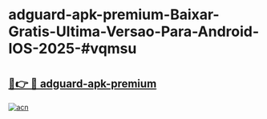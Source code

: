 # adguard-apk-premium-Baixar-Gratis-Ultima-Versao-Para-Android-IOS-2025-#vqmsu

# <h2><a href="https://ainizakaria.my?title=adguard-apk-premium&ref=24M">🔗👉 🔴 adguard-apk-premium</a></h2>

[![acn](https://github.com/user-attachments/assets/0f9c940e-d8b0-45ae-aac7-cd30a18b3e1c)](https://ainizakaria.my?title=adguard-apk-premium&ref=24M)

